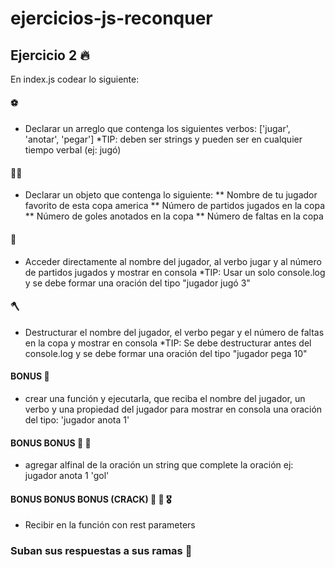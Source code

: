 # ejercicios-js-reconquer

## Ejercicio 2 🔥

En index.js codear lo siguiente:

#### ⚽️
* Declarar un arreglo que contenga los siguientes verbos: ['jugar', 'anotar', 'pegar']
*TIP: deben ser strings y pueden ser en cualquier tiempo verbal (ej: jugó)

#### 🏃‍♂️
* Declarar un objeto que contenga lo siguiente:
** Nombre de tu jugador favorito de esta copa america
** Número de partidos jugados en la copa
** Número de goles anotados en la copa
** Número de faltas en la copa

#### 🐒
* Acceder directamente al nombre del jugador, al verbo jugar y al número de partidos jugados y mostrar en consola
*TIP: Usar un solo console.log y se debe formar una oración del tipo "jugador jugó 3"

#### 🪓
* Destructurar el nombre del jugador, el verbo pegar y el número de faltas en la copa y mostrar en consola
*TIP: Se debe destructurar antes del console.log y se debe formar una oración del tipo "jugador pega 10"

#### BONUS 🏅
* crear una función y ejecutarla, que reciba el nombre del jugador, un verbo y una propiedad del jugador
para mostrar en consola una oración del tipo: 'jugador anota 1'

#### BONUS BONUS 🏅 🏅
* agregar alfinal de la oración un string que complete la oración ej: jugador anota 1 'gol'

#### BONUS BONUS BONUS (CRACK) 🏅 🏅 🎖
* Recibir en la función con rest parameters

### Suban sus respuestas a sus ramas 🚀

